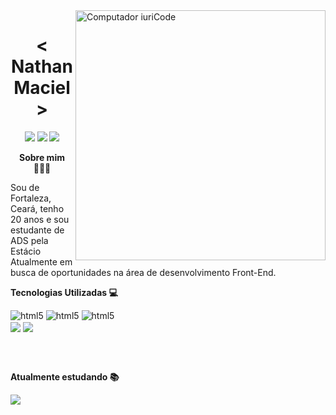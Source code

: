 <img src="https://raw.githubusercontent.com/MicaelliMedeiros/micaellimedeiros/master/image/computer-illustration.png" min-width="400px" max-width="400px" width="400px" align="right" alt="Computador iuriCode">

<h1 align="center"><  Nathan Maciel ></h1>
  <p align="center">
  <a href="mailto:nathanmacielviana123456@gmail.com" alt="Gmail">
  <img src="https://img.shields.io/badge/Gmail-D14836?style=for-the-badge&logo=gmail&logoColor=white"link=mailto:nathanmacielviana123456@gmail.com" /></a>

  
  <a href="https://web.whatsapp.com/send?phone=85988167997" alt="WhatsApp">
  <img src="https://img.shields.io/badge/WhatsApp-25D366?style=for-the-badge&logo=whatsapp&logoColor=white"link="https://web.whatsapp.com/send?phone=85988167997"/></a>

  <a href="https://portfolionathanmaciel.vercel.app/">
  <img src="https://img.shields.io/badge/Portfolio-%23000000.svg?style=for-the-badge&logo=firefox&logoColor=#FF7139"></a>
  
<p align="center"> <strong>Sobre mim 👨🏻‍💻</strong> </p>
<p align="left"> 
  Sou de Fortaleza, Ceará, tenho 20 anos e sou estudante de ADS pela Estácio<br> Atualmente em busca de oportunidades na área de desenvolvimento Front-End.
</p>

<p align="left"><strong>Tecnologias Utilizadas 💻</strong></p>
<p align="left">

<img aling="center" alt="html5" src="https://img.shields.io/badge/HTML5-E34F26?style=for-the-badge&logo=html5&logoColor=white">
<img aling="center" alt="html5" src="https://img.shields.io/badge/CSS3-1572B6?style=for-the-badge&logo=css3&logoColor=white">
<img aling="center" alt="html5" src="https://img.shields.io/badge/JavaScript-F7DF1E?style=for-the-badge&logo=javascript&logoColor=black">
<br>
<img align="center" src="https://img.shields.io/badge/react-%2320232a.svg?style=for-the-badge&logo=react&logoColor=%2361DAFB">
<img align="center" src="https://img.shields.io/badge/VS%20%20Code-0078d7.svg?style=for-the-badge&logo=visual-studio-code&logoColor=white">

<br><br>
</p>

<p align="left"><strong>Atualmente estudando 📚</strong></p>
<p align="left">
<img align="center" src="https://img.shields.io/badge/react-%2320232a.svg?style=for-the-badge&logo=react&logoColor=%2361DAFB">
</p>
